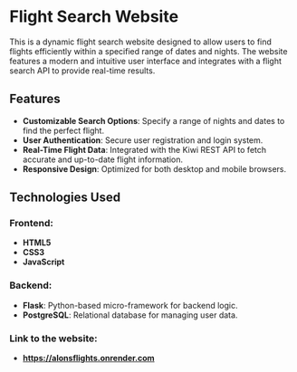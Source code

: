 # Flight Search Website

This is a dynamic flight search website designed to allow users to find flights efficiently within a specified range of dates and nights. The website features a modern and intuitive user interface and integrates with a flight search API to provide real-time results.

## Features

- **Customizable Search Options**: Specify a range of nights and dates to find the perfect flight.
- **User Authentication**: Secure user registration and login system.
- **Real-Time Flight Data**: Integrated with the Kiwi REST API to fetch accurate and up-to-date flight information.
- **Responsive Design**: Optimized for both desktop and mobile browsers.

## Technologies Used

### Frontend:
- **HTML5**
- **CSS3**
- **JavaScript**

### Backend:
- **Flask**: Python-based micro-framework for backend logic.
- **PostgreSQL**: Relational database for managing user data.

### Link to the website:
- **https://alonsflights.onrender.com**